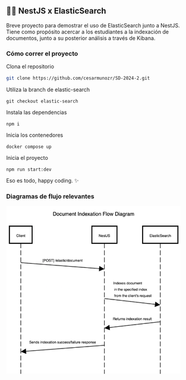 
## 🦁🔎 NestJS x ElasticSearch

Breve proyecto para demostrar el uso de ElasticSearch junto a NestJS. Tiene como propósito acercar a los estudiantes a la indexación de documentos, junto a su posterior análisis a través de Kibana.

### Cómo correr el proyecto

Clona el repositorio

```bash
git clone https://github.com/cesarmunozr/SD-2024-2.git
```

Utiliza la branch de elastic-search
```
git checkout elastic-search
```

Instala las dependencias
```
npm i 
```

Inicia los contenedores
```
docker compose up
```

Inicia el proyecto
```
npm run start:dev
```

Eso es todo, happy coding. ✨ 

### Diagramas de flujo relevantes
<img src='/docs/images/indexation-fd.png' height='450'/>

